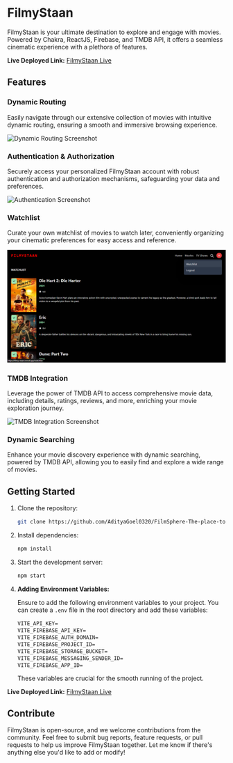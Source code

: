 # FilmyStaan

FilmyStaan is your ultimate destination to explore and engage with movies. Powered by Chakra, ReactJS, Firebase, and TMDB API, it offers a seamless cinematic experience with a plethora of features.

**Live Deployed Link:** [FilmyStaan Live](https://film-staan.vercel.app/)

## Features

### Dynamic Routing

Easily navigate through our extensive collection of movies with intuitive dynamic routing, ensuring a smooth and immersive browsing experience.

![Dynamic Routing Screenshot](images/dynamic_routing.png)

### Authentication & Authorization

Securely access your personalized FilmyStaan account with robust authentication and authorization mechanisms, safeguarding your data and preferences.

![Authentication Screenshot](images/authentication.png)

### Watchlist

Curate your own watchlist of movies to watch later, conveniently organizing your cinematic preferences for easy access and reference.

![Watchlist Screenshot](images/watchlist.png)

### TMDB Integration

Leverage the power of TMDB API to access comprehensive movie data, including details, ratings, reviews, and more, enriching your movie exploration journey.

![TMDB Integration Screenshot](images/tmdb_integration.png)

### Dynamic Searching

Enhance your movie discovery experience with dynamic searching, powered by TMDB API, allowing you to easily find and explore a wide range of movies.

## Getting Started

1. Clone the repository:

   ```bash
   git clone https://github.com/AdityaGoel0320/FilmSphere-The-place-to-become-more-energetic.git
   ```

2. Install dependencies:

   ```bash
   npm install
   ```

3. Start the development server:

   ```bash
   npm start
   ```

4. **Adding Environment Variables:**

   Ensure to add the following environment variables to your project. You can create a `.env` file in the root directory and add these variables:

   ```plaintext
   VITE_API_KEY=
   VITE_FIREBASE_API_KEY=
   VITE_FIREBASE_AUTH_DOMAIN=
   VITE_FIREBASE_PROJECT_ID=
   VITE_FIREBASE_STORAGE_BUCKET=
   VITE_FIREBASE_MESSAGING_SENDER_ID=
   VITE_FIREBASE_APP_ID=
   ```

   These variables are crucial for the smooth running of the project.

**Live Deployed Link:** [FilmyStaan Live](https://film-sphere.vercel.app/)

## Contribute

FilmyStaan is open-source, and we welcome contributions from the community. Feel free to submit bug reports, feature requests, or pull requests to help us improve FilmyStaan together.
Let me know if there's anything else you'd like to add or modify!
